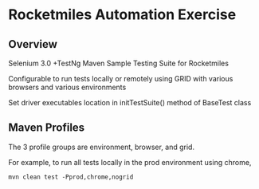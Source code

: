 Rocketmiles Automation Exercise
==============

Overview
--------------
Selenium 3.0 +TestNg Maven Sample Testing Suite for Rocketmiles

Configurable to run tests locally or remotely using GRID with various browsers and various environments

Set driver executables location in initTestSuite() method of BaseTest class

Maven Profiles
--------------
The 3 profile groups are environment, browser, and grid.

For example, to run all tests locally in the prod environment using chrome,

    mvn clean test -Pprod,chrome,nogrid
